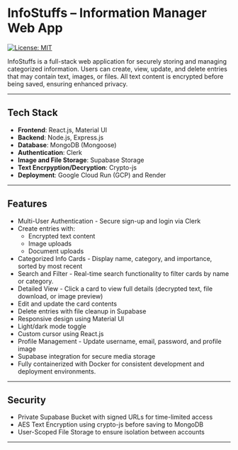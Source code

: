 # InfoStuffs – Information Manager Web App
[![License: MIT](https://img.shields.io/badge/License-MIT-yellow.svg)](https://opensource.org/licenses/MIT)

InfoStuffs is a full-stack web application for securely storing and managing categorized information. Users can create, view, update, and delete entries that may contain text, images, or files. All text content is encrypted before being saved, ensuring enhanced privacy.

---

## Tech Stack

- **Frontend**: React.js, Material UI
- **Backend**: Node.js, Express.js
- **Database**: MongoDB (Mongoose)
- **Authentication**: Clerk
- **Image and File Storage**: Supabase Storage
- **Text Encrpyption/Decryption**: Crypto-js
- **Deployment**: Google Cloud Run (GCP) and Render

---

## Features

- Multi-User Authentication - Secure sign-up and login via Clerk
- Create entries with:
  - Encrypted text content
  - Image uploads
  - Document uploads
- Categorized Info Cards - Display name, category, and importance, sorted by most recent
- Search and Filter - Real-time search functionality to filter cards by name or category.
- Detailed View - Click a card to view full details (decrypted text, file download, or image preview)
- Edit and update the card contents
- Delete entries with file cleanup in Supabase
- Responsive design using Material UI
- Light/dark mode toggle
- Custom cursor using React.js
- Profile Management - Update username, email, password, and profile image
- Supabase integration for secure media storage
- Fully containerized with Docker for consistent development and deployment environments.

---

## Security
- Private Supabase Bucket with signed URLs for time-limited access
- AES Text Encryption using crypto-js before saving to MongoDB
- User-Scoped File Storage to ensure isolation between accounts

---
